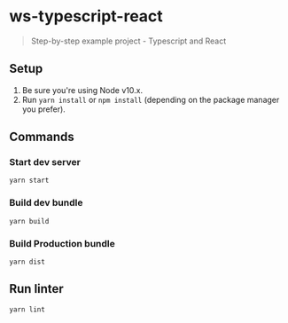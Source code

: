 # ws-typescript-react

> Step-by-step example project - Typescript and React

## Setup

1. Be sure you're using Node v10.x.
2. Run `yarn install` or `npm install` (depending on the package manager you prefer).

## Commands

### Start dev server
`yarn start`

### Build dev bundle
`yarn build`

### Build Production bundle
`yarn dist`

## Run linter
`yarn lint`
